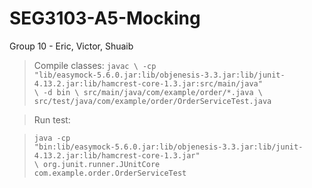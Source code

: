 # SEG3103-A5-Mocking

Group 10 - Eric, Victor, Shuaib

> Compile classes:
> <code>javac \ -cp "lib/easymock-5.6.0.jar:lib/objenesis-3.3.jar:lib/junit-4.13.2.jar:lib/hamcrest-core-1.3.jar:src/main/java" \ -d bin \ src/main/java/com/example/order/\*.java \ src/test/java/com/example/order/OrderServiceTest.java</code>

> Run test:

> <code>java -cp "bin:lib/easymock-5.6.0.jar:lib/objenesis-3.3.jar:lib/junit-4.13.2.jar:lib/hamcrest-core-1.3.jar" \ org.junit.runner.JUnitCore com.example.order.OrderServiceTest</code>
